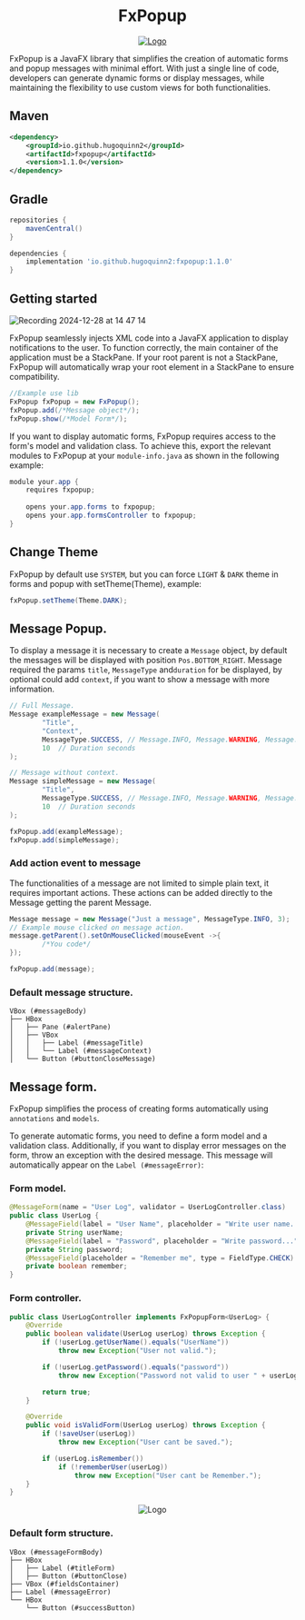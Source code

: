 <h1 align="center">
FxPopup
</h1>

<p align="center">
  <a href="https://github.com/HugoQuinn2/fxpopup">
    <img src="https://github.com/user-attachments/assets/af66f7e1-55f5-4433-abce-4b37d4e973c9" alt="Logo">
  </a>
</p>

FxPopup is a JavaFX library that simplifies the creation of automatic forms
and popup messages with minimal effort. With just a single line of code, developers
can generate dynamic forms or display messages, while maintaining the flexibility to
use custom views for both functionalities.

## Maven
```xml
<dependency>
    <groupId>io.github.hugoquinn2</groupId>
    <artifactId>fxpopup</artifactId>
    <version>1.1.0</version>
</dependency>
```
## Gradle
```groovy
repositories {
    mavenCentral()
}

dependencies {
    implementation 'io.github.hugoquinn2:fxpopup:1.1.0'
}
```

## Getting started

![Recording 2024-12-28 at 14 47 14](https://github.com/user-attachments/assets/366777a9-c1a2-4587-893e-4d90cd8d37d9)

FxPopup seamlessly injects XML code into a JavaFX application to display 
notifications to the user. To function correctly, the main container of 
the application must be a StackPane. 
If your root parent is not a StackPane, FxPopup will automatically wrap 
your root element in a StackPane to ensure compatibility.

```java
//Example use lib
FxPopup fxPopup = new FxPopup();
fxPopup.add(/*Message object*/);
fxPopup.show(/*Model Form*/);
```
<p>
If you want to display automatic forms, FxPopup requires access to the form's model and validation class.
To achieve this, export the relevant modules to FxPopup at your <code>module-info.java</code> as shown in the following example:
</p>

```java
module your.app {
    requires fxpopup;
    
    opens your.app.forms to fxpopup;
    opens your.app.formsController to fxpopup;
}
```

## Change Theme

<p>
FxPopup by default use <code>SYSTEM</code>, but you can force <code>LIGHT</code> & 
<code>DARK</code> theme in forms and popup with setTheme(Theme), example:
</p>

```java
fxPopup.setTheme(Theme.DARK);
```

## Message Popup.
<p>
To display a message it is necessary to create a <code>Message</code> object, 
by default the messages will be displayed with position <code>Pos.BOTTOM_RIGHT</code>. 
Message required the params <code>title</code>, <code>MessageType</code> and<code>duration</code> 
for be displayed, by optional could add <code>context</code>, if you want to show a message with more information.
</p>

```java
// Full Message.
Message exampleMessage = new Message(
        "Title",
        "Context",
        MessageType.SUCCESS, // Message.INFO, Message.WARNING, Message.ERROR
        10  // Duration seconds
);

// Message without context.
Message simpleMessage = new Message(
        "Title",
        MessageType.SUCCESS, // Message.INFO, Message.WARNING, Message.ERROR
        10  // Duration seconds
);

fxPopup.add(exampleMessage);
fxPopup.add(simpleMessage);
```

### Add action event to message

<p>
The functionalities of a message are not limited to simple plain text, 
it requires important actions. These actions can be added directly to 
the Message getting the parent Message.
</p>

```java
Message message = new Message("Just a message", MessageType.INFO, 3);
// Example mouse clicked on message action.
message.getParent().setOnMouseClicked(mouseEvent ->{
        /*You code*/
});

fxPopup.add(message);
```

### Default message structure.

```ascii
VBox (#messageBody)
├── HBox
│   ├── Pane (#alertPane)
│   ├── VBox
│   │   ├── Label (#messageTitle)
│   │   └── Label (#messageContext)
│   └── Button (#buttonCloseMessage)

```

## Message form.
<p>
FxPopup simplifies the process of creating forms automatically using <code>annotations</code> and <code>models</code>.

To generate automatic forms, you need to define a form model and a validation class. Additionally, if you want to display 
error messages on the form, throw an exception with the desired message. This message will automatically appear on the 
<code>Label (#messageError)</code>:
</p>

### Form model.
```java
@MessageForm(name = "User Log", validator = UserLogController.class)
public class UserLog {
    @MessageField(label = "User Name", placeholder = "Write user name...", required = true)
    private String userName;
    @MessageField(label = "Password", placeholder = "Write password...", required = true, type = FieldType.PASSWORD)
    private String password;
    @MessageField(placeholder = "Remember me", type = FieldType.CHECK)
    private boolean remember;
}
```

### Form controller.
```java
public class UserLogController implements FxPopupForm<UserLog> {
    @Override
    public boolean validate(UserLog userLog) throws Exception {
        if (!userLog.getUserName().equals("UserName"))
            throw new Exception("User not valid.");

        if (!userLog.getPassword().equals("password"))
            throw new Exception("Password not valid to user " + userLog.getUserName());

        return true;
    }

    @Override
    public void isValidForm(UserLog userLog) throws Exception {
        if (!saveUser(userLog))
            throw new Exception("User cant be saved.");

        if (userLog.isRemember())
            if (!rememberUser(userLog))
                throw new Exception("User cant be Remember.");
    }
}
```

<p align="center">
<img src="https://github.com/user-attachments/assets/6ee07a04-d9bf-441e-a70b-654ee752789d" alt="Logo">
</p>

### Default form structure.

```ascii
VBox (#messageFormBody)
├── HBox
│   ├── Label (#titleForm)
│   ├── Button (#buttonClose)
├── VBox (#fieldsContainer)
├── Label (#messageError)
└── HBox
    └── Button (#successButton)

```


